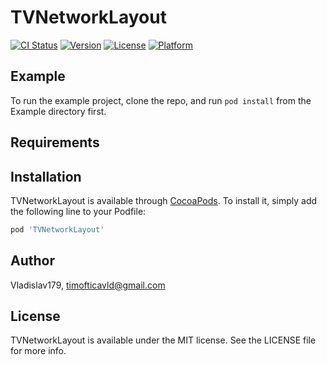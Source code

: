 # TVNetworkLayout

[![CI Status](https://img.shields.io/travis/Vladislav179/TVNetworkLayout.svg?style=flat)](https://travis-ci.org/Vladislav179/TVNetworkLayout)
[![Version](https://img.shields.io/cocoapods/v/TVNetworkLayout.svg?style=flat)](https://cocoapods.org/pods/TVNetworkLayout)
[![License](https://img.shields.io/cocoapods/l/TVNetworkLayout.svg?style=flat)](https://cocoapods.org/pods/TVNetworkLayout)
[![Platform](https://img.shields.io/cocoapods/p/TVNetworkLayout.svg?style=flat)](https://cocoapods.org/pods/TVNetworkLayout)

## Example

To run the example project, clone the repo, and run `pod install` from the Example directory first.

## Requirements

## Installation

TVNetworkLayout is available through [CocoaPods](https://cocoapods.org). To install
it, simply add the following line to your Podfile:

```ruby
pod 'TVNetworkLayout'
```

## Author

Vladislav179, timofticavld@gmail.com

## License

TVNetworkLayout is available under the MIT license. See the LICENSE file for more info.
